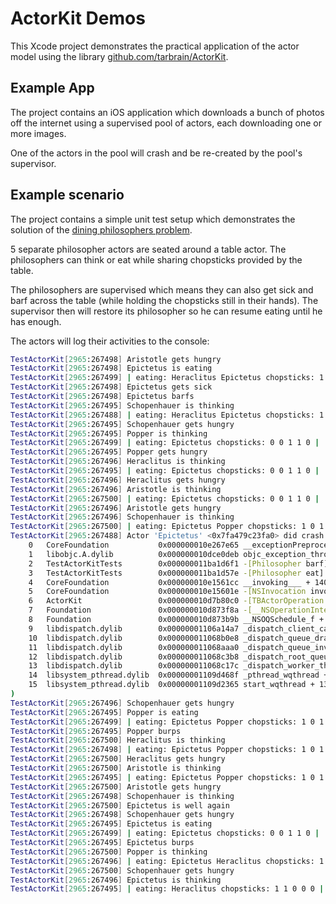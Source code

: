 # ActorKit Demos

This Xcode project demonstrates the practical application of the actor model using the library [github.com/tarbrain/ActorKit](https://github.com/tarbrain/ActorKit).

## Example App

The project contains an iOS application which downloads a bunch of photos off the internet using a supervised pool of actors, each downloading one or more images.

One of the actors in the pool will crash and be re-created by the pool's supervisor.

## Example scenario

The project contains a simple unit test setup which demonstrates the solution of the [dining philosophers problem](https://en.wikipedia.org/wiki/Dining_philosophers_problem).

5 separate philosopher actors are seated around a table actor. The philosophers can think or eat while sharing chopsticks provided by the table.

The philosophers are supervised which means they can also get sick and barf across the table (while holding the chopsticks still in their hands). The supervisor then will restore its philosopher so he can resume eating until he has enough.

The actors will log their activities to the console:

```sh
TestActorKit[2965:267498] Aristotle gets hungry
TestActorKit[2965:267498] Epictetus is eating
TestActorKit[2965:267499] | eating: Heraclitus Epictetus chopsticks: 1 1 1 1 0 |
TestActorKit[2965:267498] Epictetus gets sick
TestActorKit[2965:267498] Epictetus barfs
TestActorKit[2965:267495] Schopenhauer is thinking
TestActorKit[2965:267488] | eating: Heraclitus Epictetus chopsticks: 1 1 1 1 0 |
TestActorKit[2965:267495] Schopenhauer gets hungry
TestActorKit[2965:267495] Popper is thinking
TestActorKit[2965:267499] | eating: Epictetus chopsticks: 0 0 1 1 0 |
TestActorKit[2965:267495] Popper gets hungry
TestActorKit[2965:267496] Heraclitus is thinking
TestActorKit[2965:267495] | eating: Epictetus chopsticks: 0 0 1 1 0 |
TestActorKit[2965:267496] Heraclitus gets hungry
TestActorKit[2965:267496] Aristotle is thinking
TestActorKit[2965:267500] | eating: Epictetus chopsticks: 0 0 1 1 0 |
TestActorKit[2965:267496] Aristotle gets hungry
TestActorKit[2965:267496] Schopenhauer is thinking
TestActorKit[2965:267500] | eating: Epictetus Popper chopsticks: 1 0 1 1 1 |
TestActorKit[2965:267488] Actor 'Epictetus' <0x7fa479c23fa0> did crash with error: Exception in actor operation: org.philosopher.error, 'Epictetus got sick.', at: (
	0   CoreFoundation           0x000000010e267e65 __exceptionPreprocess + 165
	1   libobjc.A.dylib          0x000000010dce0deb objc_exception_throw + 48
	2   TestActorKitTests        0x000000011ba1d6f1 -[Philosopher barf] + 353
	3   TestActorKitTests        0x000000011ba1d57e -[Philosopher eat] + 398
	4   CoreFoundation           0x000000010e1561cc __invoking___ + 140
	5   CoreFoundation           0x000000010e15601e -[NSInvocation invoke] + 286
	6   ActorKit                 0x000000010d7b80c0 -[TBActorOperation main] + 128
	7   Foundation               0x000000010d873f8a -[__NSOperationInternal _start:] + 646
	8   Foundation               0x000000010d873b9b __NSOQSchedule_f + 194
	9   libdispatch.dylib        0x00000001106a14a7 _dispatch_client_callout + 8
	10  libdispatch.dylib        0x000000011068b0e8 _dispatch_queue_drain + 1048
	11  libdispatch.dylib        0x000000011068aaa0 _dispatch_queue_invoke + 595
	12  libdispatch.dylib        0x000000011068c3b8 _dispatch_root_queue_drain + 565
	13  libdispatch.dylib        0x000000011068c17c _dispatch_worker_thread3 + 98
	14  libsystem_pthread.dylib  0x00000001109d468f _pthread_wqthread + 1129
	15  libsystem_pthread.dylib  0x00000001109d2365 start_wqthread + 13
)
TestActorKit[2965:267496] Schopenhauer gets hungry
TestActorKit[2965:267495] Popper is eating
TestActorKit[2965:267499] | eating: Epictetus Popper chopsticks: 1 0 1 1 1 |
TestActorKit[2965:267495] Popper burps
TestActorKit[2965:267500] Heraclitus is thinking
TestActorKit[2965:267498] | eating: Epictetus Popper chopsticks: 1 0 1 1 1 |
TestActorKit[2965:267500] Heraclitus gets hungry
TestActorKit[2965:267500] Aristotle is thinking
TestActorKit[2965:267495] | eating: Epictetus Popper chopsticks: 1 0 1 1 1 |
TestActorKit[2965:267500] Aristotle gets hungry
TestActorKit[2965:267498] Schopenhauer is thinking
TestActorKit[2965:267500] Epictetus is well again
TestActorKit[2965:267498] Schopenhauer gets hungry
TestActorKit[2965:267495] Epictetus is eating
TestActorKit[2965:267499] | eating: Epictetus chopsticks: 0 0 1 1 0 |
TestActorKit[2965:267495] Epictetus burps
TestActorKit[2965:267500] Popper is thinking
TestActorKit[2965:267496] | eating: Epictetus Heraclitus chopsticks: 1 1 1 1 0 |
TestActorKit[2965:267500] Schopenhauer gets hungry
TestActorKit[2965:267496] Epictetus is thinking
TestActorKit[2965:267495] | eating: Heraclitus chopsticks: 1 1 0 0 0 |
```